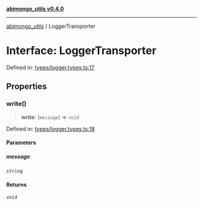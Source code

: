 [**abimongo_utils v0.4.0**](../README.md)

***

[abimongo_utils](../README.md) / LoggerTransporter

# Interface: LoggerTransporter

Defined in: [types/logger.types.ts:17](https://github.com/NodEm9/abimongo_utils/blob/a65cd6462ac155e030ff8f62ef498bb805490cbf/src/types/logger.types.ts#L17)

## Properties

### write()

> **write**: (`message`) => `void`

Defined in: [types/logger.types.ts:18](https://github.com/NodEm9/abimongo_utils/blob/a65cd6462ac155e030ff8f62ef498bb805490cbf/src/types/logger.types.ts#L18)

#### Parameters

##### message

`string`

#### Returns

`void`
